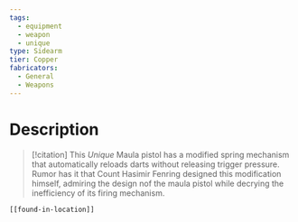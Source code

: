 ```yaml
---
tags:
  - equipment
  - weapon
  - unique
type: Sidearm
tier: Copper
fabricators:
  - General
  - Weapons
---
```

# Description
> [!citation]
> This *Unique* Maula pistol has a modified spring mechanism that automatically reloads darts without releasing trigger pressure. Rumor has it that Count Hasimir Fenring designed this modification himself, admiring the design nof the maula pistol while decrying the inefficiency of its firing mechanism.
```meta-bind-embed
[[found-in-location]]
```